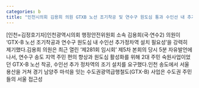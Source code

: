```yaml
---
categories: b
title: "인천시의회 김용희 의원 GTXB 노선 조기착공 및 연수구 원도심 통과 수인선 내 추가 정차역 신속 설치 필요성 강조"
---
```

[인천=김정호기자]인천광역시의회 행정안전위원회 소속 김용희(국·연수2) 의원이 ‘GTX-B 노선 조기착공과 연수구 원도심 내 수인선 추가정차역 설치 필요성’을 강력히 제기했다.김용희 의원은 최근 열린 ‘제281회 임시회’ 제5차 본회의 당시 5분 자유발언에 나서, 연수구 송도 지역 주민 편의 향상과 원도심 활성화를 위해 2대 주민 숙원사업이었던 GTX-B 노선 착공, 수인선 추가 정차역의 조기 설치를 요구했다.인천 송도에서 서울 용산을 거쳐 경기 남양주 마석을 잇는 수도권광역급행철도(GTX-B) 사업은 수도권 주민들의 서울 접근성